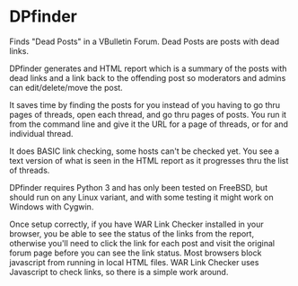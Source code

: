 # DPfinder
Finds "Dead Posts" in a VBulletin Forum. Dead Posts are posts with dead links.

DPfinder generates and HTML report which is a summary of the posts with dead links and a link back to the offending post so moderators and admins can edit/delete/move the post.

It saves time by finding the posts for you instead of you having to go thru pages of threads, open each thread, and go thru pages of posts. You run it from the command line and give it the URL for a page of threads, or for and individual thread.

It does BASIC link checking, some hosts can't be checked yet. You see a text version of what is seen in the HTML report as it progresses thru the list of threads.

DPfinder requires Python 3 and has only been tested on FreeBSD, but should run on any Linux variant, and with some testing it might work on Windows with Cygwin.

Once setup correctly, if you have WAR Link Checker installed in your browser, you be able to see the status of the links from the report, otherwise you'll need to click the link for each post and visit the original forum page before you can see the link status. Most browsers block javascript from running in local HTML files. WAR Link Checker uses Javascript to check links, so there is a simple work around.
